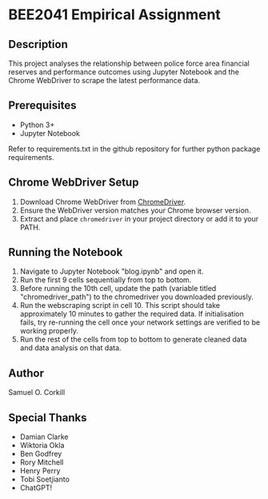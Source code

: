 # BEE2041 Empirical Assignment

## Description
This project analyses the relationship between police force area financial reserves and performance outcomes using Jupyter Notebook and the Chrome WebDriver to scrape the latest performance data.

## Prerequisites
- Python 3+
- Jupyter Notebook

Refer to requirements.txt in the github repository for further python package requirements.

## Chrome WebDriver Setup
1. Download Chrome WebDriver from [ChromeDriver](https://googlechromelabs.github.io/chrome-for-testing/#stable).
2. Ensure the WebDriver version matches your Chrome browser version.
3. Extract and place `chromedriver` in your project directory or add it to your PATH.

## Running the Notebook
1. Navigate to Jupyter Notebook "blog.ipynb" and open it.
2. Run the first 9 cells sequentially from top to bottom.
3. Before running the 10th cell, update the path (variable titled "chromedriver_path") to the chromedriver you downloaded previously.
4. Run the webscraping script in cell 10. This script should take approximately 10 minutes to gather the required data. If initialisation fails, try re-running the cell once your network settings are verified to be working properly.
5. Run the rest of the cells from top to bottom to generate cleaned data and data analysis on that data.

## Author
Samuel O. Corkill 
## Special Thanks
- Damian Clarke
- Wiktoria Okla
- Ben Godfrey
- Rory Mitchell
- Henry Perry
- Tobi Soetjianto 
- ChatGPT!
